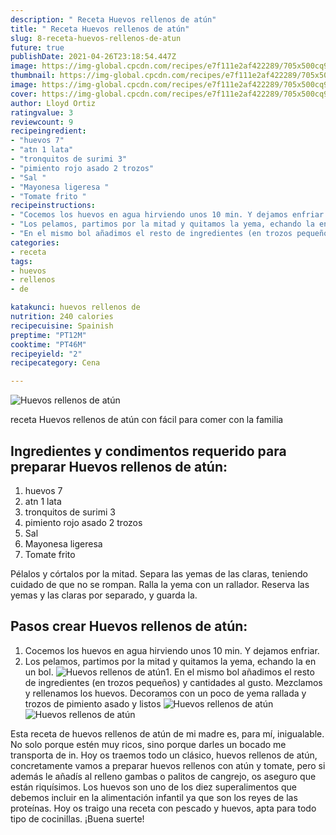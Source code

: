 ```yaml
---
description: " Receta Huevos rellenos de atún"
title: " Receta Huevos rellenos de atún"
slug: 8-receta-huevos-rellenos-de-atun
future: true
publishDate: 2021-04-26T23:18:54.447Z
image: https://img-global.cpcdn.com/recipes/e7f111e2af422289/705x500cq90/huevos-rellenos-de-atun-foto-principal.jpg
thumbnail: https://img-global.cpcdn.com/recipes/e7f111e2af422289/705x500cq90/huevos-rellenos-de-atun-foto-principal.jpg
image: https://img-global.cpcdn.com/recipes/e7f111e2af422289/705x500cq90/huevos-rellenos-de-atun-foto-principal.jpg
cover: https://img-global.cpcdn.com/recipes/e7f111e2af422289/705x500cq90/huevos-rellenos-de-atun-foto-principal.jpg
author: Lloyd Ortiz
ratingvalue: 3
reviewcount: 9
recipeingredient:
- "huevos 7"
- "atn 1 lata"
- "tronquitos de surimi 3"
- "pimiento rojo asado 2 trozos"
- "Sal "
- "Mayonesa ligeresa "
- "Tomate frito "
recipeinstructions:
- "Cocemos los huevos en agua hirviendo unos 10 min. Y dejamos enfriar."
- "Los pelamos, partimos por la mitad y quitamos la yema, echando la en un bol."
- "En el mismo bol añadimos el resto de ingredientes (en trozos pequeños) y cantidades al gusto. Mezclamos y rellenamos los huevos. Decoramos con un poco de yema rallada y trozos de pimiento asado y listos"
categories:
- receta
tags:
- huevos
- rellenos
- de

katakunci: huevos rellenos de 
nutrition: 240 calories
recipecuisine: Spainish
preptime: "PT12M"
cooktime: "PT46M"
recipeyield: "2"
recipecategory: Cena

---
```



![Huevos rellenos de atún](https://img-global.cpcdn.com/recipes/e7f111e2af422289/705x500cq90/huevos-rellenos-de-atun-foto-principal.jpg)

receta Huevos rellenos de atún con fácil para comer con la familia

<!--inarticleads1-->

## Ingredientes y condimentos requerido para preparar Huevos rellenos de atún:

1. huevos 7
1. atn 1 lata
1. tronquitos de surimi 3
1. pimiento rojo asado 2 trozos
1. Sal 
1. Mayonesa ligeresa 
1. Tomate frito 

Pélalos y córtalos por la mitad. Separa las yemas de las claras, teniendo cuidado de que no se rompan. Ralla la yema con un rallador. Reserva las yemas y las claras por separado, y guarda la. 

<!--inarticleads2-->

## Pasos crear Huevos rellenos de atún:

1. Cocemos los huevos en agua hirviendo unos 10 min. Y dejamos enfriar.
1. Los pelamos, partimos por la mitad y quitamos la yema, echando la en un bol.
<img src="https://img-global.cpcdn.com/steps/6af2598decc22cd0/160x128cq70/foto-del-paso-2-de-la-receta-huevos-rellenos-de-atun.jpg" alt="Huevos rellenos de atún">1. En el mismo bol añadimos el resto de ingredientes (en trozos pequeños) y cantidades al gusto. Mezclamos y rellenamos los huevos. Decoramos con un poco de yema rallada y trozos de pimiento asado y listos
<img src="https://img-global.cpcdn.com/steps/7608207810aa3a91/160x128cq70/foto-del-paso-3-de-la-receta-huevos-rellenos-de-atun.jpg" alt="Huevos rellenos de atún"><img src="https://img-global.cpcdn.com/steps/33adc17147fdb2be/160x128cq70/foto-del-paso-3-de-la-receta-huevos-rellenos-de-atun.jpg" alt="Huevos rellenos de atún">

Esta receta de huevos rellenos de atún de mi madre es, para mí, inigualable. No solo porque estén muy ricos, sino porque darles un bocado me transporta de in. Hoy os traemos todo un clásico, huevos rellenos de atún, concretamente vamos a preparar huevos rellenos con atún y tomate, pero si además le añadís al relleno gambas o palitos de cangrejo, os aseguro que están riquísimos. Los huevos son uno de los diez superalimentos que debemos incluir en la alimentación infantil ya que son los reyes de las proteínas. Hoy os traigo una receta con pescado y huevos, apta para todo tipo de cocinillas. 
¡Buena suerte!

